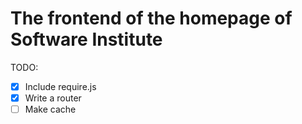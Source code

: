 # The frontend of the homepage of Software Institute

TODO:

- [x] Include require.js
- [x] Write a router
- [ ] Make cache
